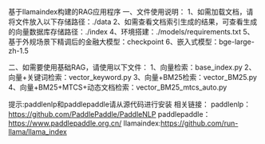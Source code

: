 基于llamaindex构建的RAG应用程序
一、文件使用说明：
1、如需加载文档，请将文件放入以下存储路径：./data
2、如需查看文档索引生成的结果，可查看生成的向量数据库存储路径：./index
4、环境搭建：./models/requirements.txt
5、基于外规场景下精调后的金融大模型：checkpoint
6、嵌入式模型：bge-large-zh-1.5

二、如需要使用基础RAG，请使用以下文件：
1、向量检索：base_index.py
2、向量+关键词检索：vector_keyword.py
3、向量+BM25检索：vector_BM25.py
4、向量+BM25+MTCS+动态文档检索：vector_BM25_mtcs_auto.py




提示:paddlenlp和paddlepaddle请从源代码进行安装
相关链接：
paddlenlp：https://github.com/PaddlePaddle/PaddleNLP
paddlepaddle：https://www.paddlepaddle.org.cn/
llamaindex:https://github.com/run-llama/llama_index
